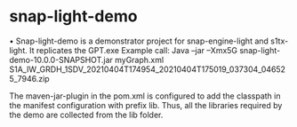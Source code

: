 # snap-light-demo

•	Snap-light-demo is a demonstrator project for snap-engine-light and s1tx-light. 
It replicates the GPT.exe
Example call:
Java –jar –Xmx5G snap-light-demo-10.0.0-SNAPSHOT.jar myGraph.xml S1A_IW_GRDH_1SDV_20210404T174954_20210404T175019_037304_046525_7946.zip

The maven-jar-plugin in the pom.xml is configured to add the classpath in the manifest configuration with prefix lib. Thus, all the libraries required by the demo are collected from the lib folder.

